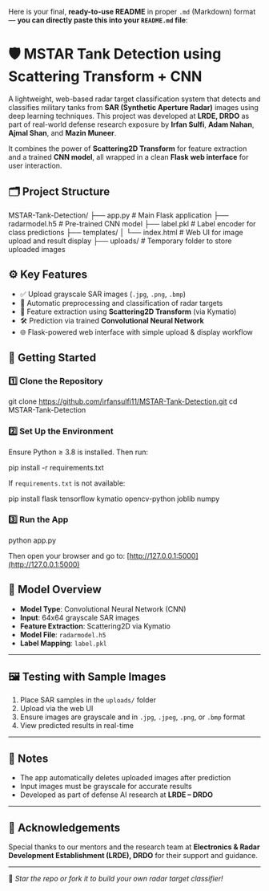 Here is your final, **ready-to-use README** in proper `.md` (Markdown) format — **you can directly paste this into your `README.md` file**:


# 🛡️ MSTAR Tank Detection using Scattering Transform + CNN

A lightweight, web-based radar target classification system that detects and classifies military tanks from **SAR (Synthetic Aperture Radar)** images using deep learning techniques. This project was developed at **LRDE, DRDO** as part of real-world defense research exposure by **Irfan Sulfi**, **Adam Nahan**, **Ajmal Shan**, and **Mazin Muneer**.

It combines the power of **Scattering2D Transform** for feature extraction and a trained **CNN model**, all wrapped in a clean **Flask web interface** for user interaction.



## 🗂️ Project Structure


MSTAR-Tank-Detection/
├── app.py                # Main Flask application
├── radarmodel.h5         # Pre-trained CNN model
├── label.pkl             # Label encoder for class predictions
├── templates/
│   └── index.html        # Web UI for image upload and result display
├── uploads/              # Temporary folder to store uploaded images



## ⚙️ Key Features

- ✅ Upload grayscale SAR images (`.jpg`, `.png`, `.bmp`)
- 🔄 Automatic preprocessing and classification of radar targets
- 🧠 Feature extraction using **Scattering2D Transform** (via Kymatio)
- 🛠️ Prediction via trained **Convolutional Neural Network**
- 🌐 Flask-powered web interface with simple upload & display workflow


## 🚀 Getting Started

### 1️⃣ Clone the Repository

git clone https://github.com/irfansulfi11/MSTAR-Tank-Detection.git
cd MSTAR-Tank-Detection


### 2️⃣ Set Up the Environment

Ensure Python ≥ 3.8 is installed. Then run:


pip install -r requirements.txt


If `requirements.txt` is not available:


pip install flask tensorflow kymatio opencv-python joblib numpy

### 3️⃣ Run the App

python app.py


Then open your browser and go to: [http://127.0.0.1:5000](http://127.0.0.1:5000)


## 🧠 Model Overview

* **Model Type**: Convolutional Neural Network (CNN)
* **Input**: 64x64 grayscale SAR images
* **Feature Extraction**: Scattering2D via Kymatio
* **Model File**: `radarmodel.h5`
* **Label Mapping**: `label.pkl`

---

## 🖼️ Testing with Sample Images

1. Place SAR samples in the `uploads/` folder
2. Upload via the web UI
3. Ensure images are grayscale and in `.jpg`, `.jpeg`, `.png`, or `.bmp` format
4. View predicted results in real-time

---

## 📌 Notes

* The app automatically deletes uploaded images after prediction
* Input images must be grayscale for accurate results
* Developed as part of defense AI research at **LRDE – DRDO**

---

## 🤝 Acknowledgements

Special thanks to our mentors and the research team at **Electronics & Radar Development Establishment (LRDE), DRDO** for their support and guidance.

---

📌 *Star the repo or fork it to build your own radar target classifier!*

